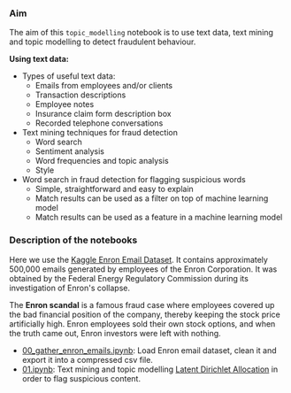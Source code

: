 ### Aim
The aim of this `topic_modelling` notebook is to use text data, text mining and topic modelling to detect fraudulent behaviour.

**Using text data:**

* Types of useful text data:
    * Emails from employees and/or clients
    * Transaction descriptions
    * Employee notes
    * Insurance claim form description box
    * Recorded telephone conversations
* Text mining techniques for fraud detection
    * Word search
    * Sentiment analysis
    * Word frequencies and topic analysis
    * Style
* Word search in fraud detection for flagging suspicious words
    * Simple, straightforward and easy to explain
    * Match results can be used as a filter on top of machine learning model
    * Match results can be used as a feature in a machine learning model


### Description of the notebooks
Here we use the [Kaggle Enron Email Dataset](https://www.kaggle.com/wcukierski/enron-email-dataset). It contains approximately 500,000 emails generated by employees of the Enron Corporation. It was obtained by the Federal Energy Regulatory Commission during its investigation of Enron's collapse.

The **Enron scandal** is a famous fraud case where employees covered up the bad financial position of the company, thereby keeping the stock price artificially high. Enron employees sold their own stock options, and when the truth came out, Enron investors were left with nothing. 


* [00_gather_enron_emails.ipynb](00_gather_enron_emails.ipynb): Load Enron email dataset, clean it and export it into a compressed csv file.
* [01.ipynb](01.ipynb): Text mining and topic modelling [Latent Dirichlet Allocation](https://towardsdatascience.com/latent-dirichlet-allocation-lda-9d1cd064ffa2) in order to flag suspicious content.
